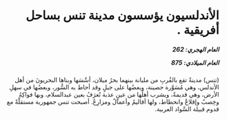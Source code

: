 <h1 dir="rtl">الأندلسيون يؤسسون مدينة تنس بساحل أفريقية .</h1>

<h5 dir="rtl">العام الهجري:  262

العام الميلادي: 875

</h5>

<p dir="rtl">(تنس) مدينةٌ تقع بالقُربِ من مليانة بينهما بحرُ ميلان، أسَّسَها وبناها البحريونَ من أهل الأندلس، وهي مُسَوَّرة حصينة، وبعضُها على جبلٍ وقد أحاط به السُّور، وبعضُها في سهلِ الأرض، وهي قديمةٌ، ويشرب أهلُها من عينٍ عذبة تُعرَفُ بعين عبدالسلام، وبها فواكِهُ وخِصبٌ وإقلاعٌ وانحطاط، ولها أقاليمُ وأعمالٌ ومزارِعُ. أصبحت تنس جمهورية مستقلَّةً مع قدوم قبيلة السَّواد العربية.</p></br>
